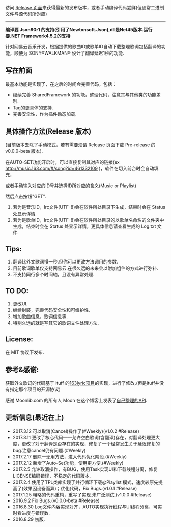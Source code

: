 ﻿访问 [Release 页面](https://github.com/Ludoux/LRCHelper/releases)来获得最新的发布版本，或者手动编译代码尝鲜(但通常二进制文件与源代码所对应) 

-----

**编译要 Json90r1 的支持(引用了Newtonsoft.Json),dll是Net45版本.运行要.NET Framework4.5.2的支持**

针对网易云音乐开发，根据提供的歌曲ID或歌单ID自动下载整理歌词包括翻译的功能，顺便为  SONY®WALKMAN® 设计了翻译延迟1秒的功能.

## 写在前面

最基本功能是实现了，在之后的时间会完善代码，包括：

* 继续完善 SharedFramework 的功能，整理代码，注意其与其他类的功能差别.
* Tag的更具体的支持.
* 完善安全性，作为插件动态加载.

## 具体操作方法(Release 版本)

(目前版本去除了手动模式，若有需要烦请 Release 页面下载 Pre-release 的v0.0.0-beta 版本).

在AUTO-SET功能开启时，可以直接复制其对应的链接(ex http://music.163.com/#/song?id=461332109 )，软件在切入前台时会自动填充，

或者手动输入对应的ID号并选择ID所对应的含义(Music or Playlist)

然后点击按钮"GET".

1. 若为是音乐ID，lrc文件(UTF-8)会在软件所处目录下生成，结束时会在 Status 处显示详情.
2. 若为是歌单ID，lrc文件(UTF-8)会在软件所处目录的以歌单名命名的文件夹中生成，结束时会在 Status 处显示详情，更具体信息请查看生成的 Log.txt 文件.

## Tips:

1. 翻译比外文歌词慢一秒.但你可以更改方法调用的参数.
2. 目前歌词歌单仅支持网易云.在很久远的未来会以附加组件的方式进行弥补.
3. 不支持同行多个时间轴，且没有异常处理.
## TO DO:

1. 更改UI.
2. 继续封装，完善代码安全性和可维护性.
3. 增加歌曲信息，歌词信息等.
4. 特别久远的就是写其它的歌词文件处理方法.

## License:

在 MIT 协议下发布.

## 参考&感谢:

获取外文歌词的代码基于 ituff 的[163lyric项目](https://github.com/ituff/163lyric)的实现，进行了修改.(但是ituff并没有指定那个项目的开源协议)

感谢 Moonlib.com 的所有人 Moon 在这个博客上发表了[自己整理的API](http://moonlib.com/606.html).

## 更新信息(最近在上)

* 2017.3.12 可以取消(Cancel)操作了(#Weekly)(v1.0.2 #Release)
* 2017.3.11 更改了核心代码——允许空白歌词(含翻译)存在，对翻译处理更大度，更改了对于翻译是否存在的实现，修复了一个经常发生关于延迟修复的bug.注意cancel仍有问题.(#Weekly)
* 2017.2.17 删除一无用方法，进入代码优化阶段.(#Weekly)
* 2017.2.12 新增了Auto-Set功能，使用更方便.(#Weekly)
* 2017.2.5  允许取消操作，有BUG，使用Task实现UI和下载线程分离，修复LICENSE编码错误，不稳定的代码版本.
* 2017.2.4  使用了TPL类库实现了并行循环下载@Playlist 模式，速度较原先提高了(效果因设备而异)；优化代码，Fix Bugs.(v1.0.1 #Release)
* 2017.1.25 粗略的代码重构，重写了实现.未广泛测试.(v1.0.0 #Release)
* 2016.9.2  Fix Bugs.(v0.0.0-beta #Release)
* 2016.8.30 Log文件内容实现对齐，AUTO实现执行线程与UI线程分离，可实时看进度与错误数.
* 2016.8.29 初版.